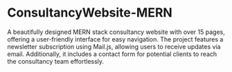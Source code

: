 # ConsultancyWebsite-MERN
A beautifully designed MERN stack consultancy website with over 15 pages, offering a user-friendly interface for easy navigation. The project features a newsletter subscription using Mail.js, allowing users to receive updates via email. Additionally, it includes a contact form for potential clients to reach the consultancy team effortlessly.
